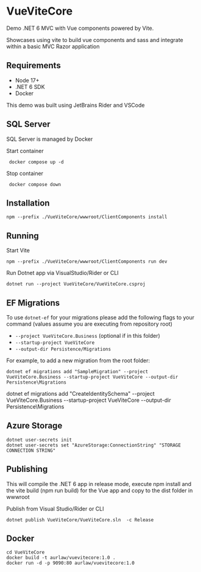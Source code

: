 # VueViteCore

Demo .NET 6 MVC with Vue components powered by Vite.

Showcases using vite to build vue components and sass and integrate within a basic MVC Razor application

## Requirements
- Node 17+
- .NET 6 SDK
- Docker

This demo was built using JetBrains Rider and VSCode

## SQL Server

SQL Server is managed by Docker

Start container
```
 docker compose up -d
```

Stop container

```
 docker compose down
```


## Installation

```
npm --prefix ./VueViteCore/wwwroot/ClientComponents install
```

## Running

Start Vite
```
npm --prefix ./VueViteCore/wwwroot/ClientComponents run dev
```

Run Dotnet app via VisualStudio/Rider or CLI

```
dotnet run --project VueViteCore/VueViteCore.csproj
```

## EF Migrations

To use `dotnet-ef` for your migrations please add the following flags to your command (values assume you are executing from repository root)

* `--project VueViteCore.Business` (optional if in this folder)
* `--startup-project VueViteCore`
* `--output-dir Persistence/Migrations`

For example, to add a new migration from the root folder:

`dotnet ef migrations add "SampleMigration" --project VueViteCore.Business --startup-project VueViteCore --output-dir Persistence\Migrations`

dotnet ef migrations add "CreateIdentitySchema" --project VueViteCore.Business --startup-project VueViteCore --output-dir Persistence\Migrations

## Azure Storage

```
dotnet user-secrets init
dotnet user-secrets set "AzureStorage:ConnectionString" "STORAGE CONNECTION STRING"
```


## Publishing

This will compile the .NET 6 app in release mode, execute npm install and the vite build (npm run build) for the Vue app and copy to the dist folder in wwwroot

Publish from Visual Studio/Rider or CLI

```
dotnet publish VueViteCore/VueViteCore.sln  -c Release
```

## Docker

```
cd VueViteCore
docker build -t aurlaw/vuevitecore:1.0 .
docker run -d -p 9090:80 aurlaw/vuevitecore:1.0

```



